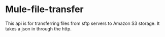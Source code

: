 # Mule-file-transfer
This api is for transferring files from sftp servers to Amazon S3 storage. It takes a json in through the http.
